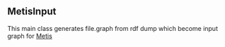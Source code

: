 MetisInput
----------

This main class generates file.graph from rdf dump which become input graph for [Metis](http://http://glaros.dtc.umn.edu/gkhome/metis/metis/overview) 

